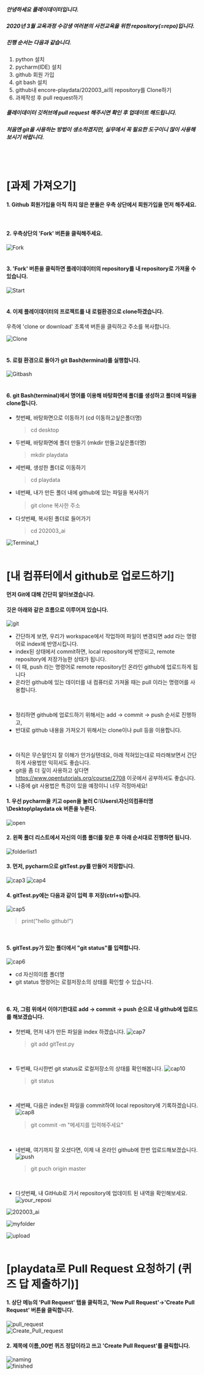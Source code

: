 ##### 안녕하세요 플레이데이터입니다. 
##### 2020년 3월 교육과정 수강생 여러분의 사전교육을 위한 repository(=repo)입니다.

##### 진행 순서는 다음과 같습니다.
1. python 설치
2. pycharm(IDE) 설치
3. github 회원 가입
4. git bash 설치
5. github내 encore-playdata/202003_ai의 repository를 Clone하기
6. 과제작성 후 pull request하기

##### 플레이데이터 깃허브에 pull request 해주시면 확인 후 업데이트 해드립니다.
##### 처음엔 git을 사용하는 방법이 생소하겠지만, 실무에서 꼭 필요한 도구이니 많이 사용해보시기 바랍니다.
<br/><br/>

# [과제 가져오기] 

#### 1. Github 회원가입을 아직 하지 않은 분들은 우측 상단에서 회원가입을 먼저 해주세요. 
<br/>

#### 2. 우측상단의 'Fork' 버튼을 클릭해주세요.
![Fork](images/fork.PNG)
<br/><br/>

#### 3. 'Fork' 버튼을 클릭하면 플레이데이터의 repository를 내 repository로 가져올 수 있습니다.
![Start](images/start.PNG)
<br/><br/>

#### 4. 이제 플레이데이터의 프로젝트를 내 로컬환경으로 clone하겠습니다.
우측에 'clone or download' 초록색 버튼을 클릭하고 주소를 복사합니다. 

![Clone](images/cloning.PNG)
<br/><br/>

#### 5. 로컬 환경으로 돌아가 git Bash(terminal)를 실행합니다. 
![Gitbash](images/gitbash.png)
<br/><br/>

#### 6. git Bash(terminal)에서 명어를 이용해 바탕화면에 폴더를 생성하고 폴더에 파일을 clone합니다.

- 첫번째, 바탕화면으로 이동하기 (cd 이동하고싶은폴더명)
     <blockquote> cd desktop </blockquote>

- 두번째, 바탕화면에 폴더 만들기 (mkdir 만들고싶은폴더명)
     <blockquote> mkdir playdata </blockquote>

- 세번째, 생성한 폴더로 이동하기
     <blockquote> cd playdata </blockquote>

- 네번째, 내가 만든 폴더 내에 github에 있는 파일을 복사하기
     <blockquote> git clone 복사한 주소 </blockquote>

- 다섯번째, 복사된 폴더로 들어가기
     <blockquote> cd 202003_ai </blockquote>

![Terminal_1](images/terminal_01.png)
<br/><br/>


# [내 컴퓨터에서 github로 업로드하기]

#### 먼저 Git에 대해 간단히 알아보겠습니다.
#### 깃은 아래와 같은 흐름으로 이루어져 있습니다.
![git](images/git.png)

- 간단하게 보면, 우리가 workspace에서 작업하여 파일이 변경되면 add 라는 명령어로 index에 반영시킵니다.
- index된 상태에서 commit하면, local repository에 반영되고, remote repository에 저장가능한 상태가 됩니다.
- 이 때, push 라는 명령어로 remote repository인 온라인 github에 업로드하게 됩니다
- 온라인 github에 있는 데이터를 내 컴퓨터로 가져올 때는 pull 이라는 명령어를 사용합니다.

<br/>

- 정리하면 github에 업로드하기 위해서는 add -> commit -> push 순서로 진행하고,
- 반대로 github 내용을 가져오기 위해서는 clone이나 pull 등을 이용합니다.

<br/>

- 아직은 무슨말인지 잘 이해가 안가실텐데요, 아래 적혀있는대로 따라해보면서 간단하게 사용법만 익히셔도 좋습니다.
- git을 좀 더 깊이 사용하고 싶다면 https://www.opentutorials.org/course/2708 이곳에서 공부하셔도 좋습니다.
- 나중에 git 사용법은 특강이 있을 예정이니 너무 걱정마세요!

#### 1. 우선 pycharm을 키고 open을 눌러 C:\Users\자신의컴퓨터명\Desktop\playdata ok 버튼을 누른다.
![open](images/cap1.PNG)

#### 2. 왼쪽 폴더 리스트에서 자신의 이름 폴더를 찾은 후 아래 순서대로 진행하면 됩니다.
![folderlist1](images/cap2.PNG)

#### 3. 먼저, pycharm으로 gitTest.py를 만들어 저장합니다.
![cap3](images/cap3.PNG)
![cap4](images/cap4.PNG)
<br/>

#### 4. gitTest.py에는 다음과 같이 입력 후 저장(ctrl+s)합니다.
![cap5](images/cap5.PNG)
<blockquote> print("hello github!") </blockquote>
<br/>

#### 5. gitTest.py가 있는 폴더에서 "git status"를 입력합니다.
![cap6](images/cap6.png)
- cd 자신의이름 폴더명
- git status 명령어는 로컬저장소의 상태를 확인할 수 있습니다.
<br/>

#### 6. 자, 그럼 위에서 이야기한대로 add -> commit -> push 순으로 내 github에 업로드를 해보겠습니다.

- 첫번째, 먼저 내가 만든 파일을 index 하겠습니다.
![cap7](images/cap7.PNG)
     <blockquote> git add gitTest.py </blockquote>
<br/>

- 두번째, 다시한번 git status로 로컬저장소의 상태를 확인해봅니다.
![cap10](images/cap10.PNG)
     <blockquote> git status </blockquote>
<br/>

- 세번째, 다음은 index된 파일을 commit하여 local repository에 기록하겠습니다.
![cap8](images/cap8.PNG)
     <blockquote> git commit -m "메세지를 입력해주세요" </blockquote>
<br/>

- 네번째, 여기까지 잘 오셨다면, 이제 내 온라인 github에 한번 업로드해보겠습니다.
![push](images/push.PNG)
     <blockquote> git puch origin master </blockquote>
<br/>

- 다섯번째, 내 GitHub로 가서 repository에 업데이트 된 내역을 확인해보세요.
![your_reposi](images/your_reposi.PNG)

![202003_ai](images/202003_ai.PNG)

![myfolder](images/myfolder.PNG)

![upload](images/upload.PNG)
<br/>
<br/>

# [playdata로 Pull Request 요청하기 (퀴즈 답 제출하기)]

#### 1. 상단 메뉴의 'Pull Request' 탭을 클릭하고, 'New Pull Request'->'Create Pull Request' 버튼을 클릭합니다.
![pull_request](images/pull_request.png)
<br/> 
![Create_Pull_request](images/Create_Pull_request.png)
<br/> 

#### 2. 제목에 이름_00번 퀴즈 정답이라고 쓰고 'Create Pull Request'를 클릭합니다.
![naming](images/naming.png)
<br/>
![finished](images/finished.png)
